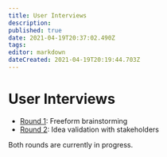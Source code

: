 ```yaml
---
title: User Interviews
description: 
published: true
date: 2021-04-19T20:37:02.490Z
tags: 
editor: markdown
dateCreated: 2021-04-19T20:19:44.703Z
---
```


# User Interviews

* [Round 1](round-1): Freeform brainstorming
* [Round 2](round-2): Idea validation with stakeholders

Both rounds are currently in progress.

